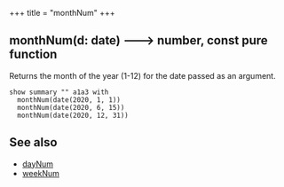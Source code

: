 +++
title = "monthNum"
+++

## monthNum(d: date) 🡒 number, const pure function

Returns the month of the year (1-12) for the date passed as an argument.

```envision
show summary "" a1a3 with
  monthNum(date(2020, 1, 1))
  monthNum(date(2020, 6, 15))
  monthNum(date(2020, 12, 31))
```

## See also

* [dayNum](../../def/daynum/)
* [weekNum](../../vwx/weeknum/)
